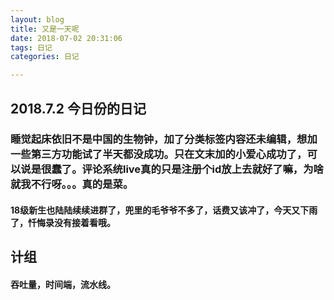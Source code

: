 ```yaml
---
layout: blog
title: 又是一天呢
date: 2018-07-02 20:31:06
tags: 日记
categories: 日记

---
```


## 2018.7.2 今日份的日记

### 睡觉起床依旧不是中国的生物钟，加了分类标签内容还未编辑，想加一些第三方功能试了半天都没成功。只在文末加的小爱心成功了，可以说是很蠢了。评论系统live真的只是注册个id放上去就好了嘛，为啥就我不行呀。。。真的是菜。

#### 18级新生也陆陆续续进群了，兜里的毛爷爷不多了，话费又该冲了，今天又下雨了，忏悔录没有接着看哦。

## 计组

#### 吞吐量，时间端，流水线。
